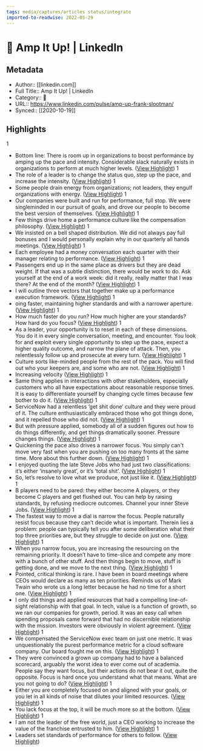 ```yaml
---
tags: media/captures/articles status/integrate
imported-to-readwise: 2022-05-29
---
```

# 📰 Amp It Up! | LinkedIn

## Metadata
- Author:: [[linkedin.com]]
- Full Title:: Amp It Up! | LinkedIn
- Category:: 📰
- URL:: https://www.linkedin.com/pulse/amp-up-frank-slootman/
- Synced:: [[2020-10-19]]

## Highlights
1
- Bottom line: There is room up in organizations to boost performance by amping up the pace and intensity. Considerable slack naturally exists in organizations to perform at much higher levels. ([View Highlight](https://instapaper.com/read/1344431886/14325589))
1
- The role of a leader is to change the status quo, step up the pace, and increase the intensity. ([View Highlight](https://instapaper.com/read/1344431886/14325597))
1
- Some people drain energy from organizations; not leaders, they engulf organizations with energy. ([View Highlight](https://instapaper.com/read/1344431886/14325598))
1
- Our companies were built and run for performance, full stop. We were singleminded in our pursuit of goals, and drove our people to become the best version of themselves. ([View Highlight](https://instapaper.com/read/1344431886/14325607))
1
- Few things drive home a performance culture like the compensation philosophy. ([View Highlight](https://instapaper.com/read/1344431886/14325611))
1
- We insisted on a bell shaped distribution. We did not always pay full bonuses and I would personally explain why in our quarterly all hands meetings. ([View Highlight](https://instapaper.com/read/1344431886/14325613))
1
- Each employee had a money conversation each quarter with their manager relating to performance. ([View Highlight](https://instapaper.com/read/1344431886/14325618))
1
- Passengers end up in the same place as drivers but they are dead weight. If that was a subtle distinction, there would be work to do. Ask yourself at the end of a work week: did it really, really matter that I was there? At the end of the month? ([View Highlight](https://instapaper.com/read/1344431886/14325626))
1
- I will outline three vectors that together make up a performance execution framework. ([View Highlight](https://instapaper.com/read/1344431886/14325629))
1
- oing faster, maintaining higher standards and with a narrower aperture. ([View Highlight](https://instapaper.com/read/1344431886/14325675))
1
- How much faster do you run? How much higher are your standards? How hard do you focus? ([View Highlight](https://instapaper.com/read/1344431886/14325678))
1
- As a leader, your opportunity is to reset in each of these dimensions. You do it in every single conversation, meeting, and encounter. You look for and exploit every single opportunity to step up the pace, expect a higher quality outcome, and narrow the plane of attack. Then, you relentlessly follow up and prosecute at every turn. ([View Highlight](https://instapaper.com/read/1344431886/14325688))
1
- Culture sorts like-minded people from the rest of the pack. You will find out who your keepers are, and some who are not. ([View Highlight](https://instapaper.com/read/1344431886/14325703))
1
- Increasing velocity ([View Highlight](https://instapaper.com/read/1344431886/14325709))
1
- Same thing applies in interactions with other stakeholders, especially customers who all have expectations about reasonable response times. It is easy to differentiate yourself by changing cycle times because few bother to do it. ([View Highlight](https://instapaper.com/read/1344431886/14325725))
1
- ServiceNow had a relentless ‘get shit done’ culture and they were proud of it. The culture enthusiastically embraced those who got things done, and it repelled those who did not. ([View Highlight](https://instapaper.com/read/1344431886/14325732))
1
- But with pressure applied, somebody all of a sudden figures out how to do things differently, and get things dramatically sooner. Pressure changes things. ([View Highlight](https://instapaper.com/read/1344431886/14325791))
1
- Quickening the pace also drives a narrower focus. You simply can't move very fast when you are pushing on too many fronts at the same time. More about this further down. ([View Highlight](https://instapaper.com/read/1344431886/14325798))
1
- I enjoyed quoting the late Steve Jobs who had just two classifications: it’s either ‘insanely great’, or it’s ‘total shit’. ([View Highlight](https://instapaper.com/read/1344431886/14325808))
1
- So, let’s resolve to love what we produce, not just like it. ([View Highlight](https://instapaper.com/read/1344431886/14325812))
1
- B players need to be pared: they either become A players, or they become C players and get flushed out. You can help by raising standards, by refusing mediocre outcomes. Channel your inner Steve Jobs. ([View Highlight](https://instapaper.com/read/1344431886/14325817))
1
- The fastest way to move a dial is narrow the focus. People naturally resist focus because they can’t decide what is important. Therein lies a problem: people can typically tell you after some deliberation what their top three priorities are, but they struggle to decide on just one. ([View Highlight](https://instapaper.com/read/1344431886/14325825))
1
- When you narrow focus, you are increasing the resourcing on the remaining priority. It doesn’t have to time-slice and compete any more with a bunch of other stuff. And then things begin to move, stuff is getting done, and we move to the next thing. ([View Highlight](https://instapaper.com/read/1344431886/14325830))
1
- Pointed, critical thinking is rare. I have been in board meetings where CEOs would declare as many as ten priorities. Reminds us of Mark Twain who wrote us a long letter because he had no time for a short one. ([View Highlight](https://instapaper.com/read/1344431886/14325834))
1
- I only did things and applied resources that had a compelling line-of-sight relationship with that goal. In tech, value is a function of growth, so we ran our companies for growth, period. It was an easy call when spending proposals came forward that had no discernible relationship with the mission. Investors were obviously in violent agreement. ([View Highlight](https://instapaper.com/read/1344431886/14325850))
1
- We compensated the ServiceNow exec team on just one metric. It was unquestionably the purest performance metric for a cloud software company. Our board fought me on this. ([View Highlight](https://instapaper.com/read/1344431886/14325869))
1
- They were convinced a grown up company had to have a balanced scorecard, arguably the worst idea to ever come out of academia. People say they want focus, but their actions do not bear it out, quite the opposite. Focus is hard once you understand what that means. What are you not going to do? ([View Highlight](https://instapaper.com/read/1344431886/14325872))
1
- Either you are completely focused on and aligned with your goals, or you let in all kinds of noise that dilutes your limited resources. ([View Highlight](https://instapaper.com/read/1344431886/14325877))
1
- You lack focus at the top, it will be much more so at the bottom. ([View Highlight](https://instapaper.com/read/1344431886/14325881))
1
- I am not the leader of the free world, just a CEO working to increase the value of the franchise entrusted to him. ([View Highlight](https://instapaper.com/read/1344431886/14325887))
1
- Leaders set standards of performance for others to follow. ([View Highlight](https://instapaper.com/read/1344431886/14329872))
